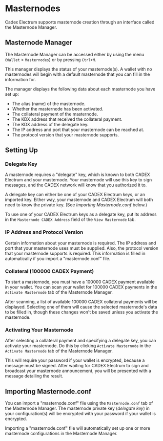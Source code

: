 # Masternodes

Cadex Electrum supports masternode creation through an interface called the Masternode Manager.

## Masternode Manager

The Masternode Manager can be accessed either by using the menu (`Wallet` > `Masternodes`) or
by pressing `Ctrl+M`.

This manager displays the status of your masternode(s). A wallet with no masternodes will begin
with a default masternode that you can fill in the information for.

The manager displays the following data about each masternode you have set up:

- The alias (name) of the masternode.
- Whether the masternode has been activated.
- The collateral payment of the masternode.
- The KDX address that received the collateral payment.
- The KDX address of the delegate key.
- The IP address and port that your masternode can be reached at.
- The protocol version that your masternode supports.

## Setting Up

### Delegate Key

A masternode requires a "delegate" key, which is known to both CADEX Electrum and your masternode.
Your masternode will use this key to sign messages, and the CADEX network will know that you authorized
it to.

A delegate key can either be one of your CADEX Electrum keys, or an imported key. Either way, your masternode
and CADEX Electrum will both need to know the private key. (See *Importing Masternode.conf* below.)

To use one of your CADEX Electrum keys as a delegate key, put its address in the `Masternode CADEX Address`
field of the `View Masternode` tab.

### IP Address and Protocol Version

Certain information about your masternode is required. The IP address and port that your masternode uses
must be supplied. Also, the protocol version that your masternode supports is required. This information is filled
in automatically if you import a "masternode.conf" file.

### Collateral (100000 CADEX Payment)

To start a masternode, you must have a 100000 CADEX payment available in your wallet.
You can scan your wallet for 100000 CADEX payments in the `Activate Masternode` tab of the Masternode
Manager.

After scanning, a list of available 100000 CADEX collateral payments will be displayed. Selecting one
of them will cause the selected masternode's data to be filled in, though these changes won't be saved
unless you activate the masternode.

### Activating Your Masternode

After selecting a collateral payment and specifying a delegate key, you can activate your masternode.
Do this by clicking `Activate Masternode` in the `Activate Masternode` tab of the Masternode Manager.

This will require your password if your wallet is encrypted, because a message must be signed. After
waiting for CADEX Electrum to sign and broadcast your masternode announcement, you will be presented with
a message detailing the result.

## Importing Masternode.conf

You can import a "masternode.conf" file using the `Masternode.conf` tab of the Masternode Manager.
The masternode private key (*delegate key*) in your configuration(s) will be encrypted with your
password if your wallet is encrypted.

Importing a "masternode.conf" file will automatically set up one or more masternode configurations in
the Masternode Manager.
